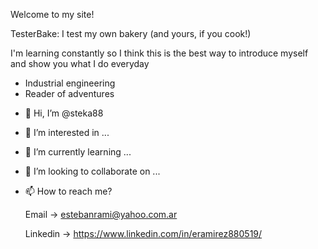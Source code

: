 <p1>Welcome to my site!</p1>

TesterBake: I test my own bakery (and yours, if you cook!)

I'm learning constantly so I think this is the best way to introduce myself and show you what I do everyday

* Industrial engineering
* Reader of adventures

- 👋 Hi, I’m @steka88
- 👀 I’m interested in ...
- 🌱 I’m currently learning ...
- 💞️ I’m looking to collaborate on ...
- 📫 How to reach me?

  Email     → estebanrami@yahoo.com.ar

  Linkedin  → https://www.linkedin.com/in/eramirez880519/ 

<!---
steka88/steka88 is a ✨ special ✨ repository because its `README.md` (this file) appears on your GitHub profile.
You can click the Preview link to take a look at your changes.
--->
